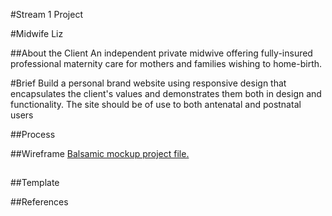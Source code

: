 #Stream 1 Project

#Midwife Liz

##About the Client
An independent private midwive offering fully-insured professional maternity care for mothers and families wishing to home-birth.

#Brief
Build a personal brand website using responsive design that encapsulates the client's values and demonstrates them both in design and functionality. The site should be of use to both antenatal and postnatal users

##Process

##Wireframe
[Balsamic mockup project file.](https://github.com/jodiegardiner/jodiegardiner.github.io/tree/master/stream-one-project/mock-up/project_url.bmmp)
##

##Template

##References

